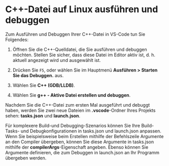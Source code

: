 <h1 data-loc-id="walkthrough.linux.title.run.and.debug.your.file">C++-Datei auf Linux ausführen und debuggen</h1>
<p data-loc-id="walkthrough.linux.run.and.debug.your.file">Zum Ausführen und Debuggen Ihrer C++-Datei in VS-Code tun Sie Folgendes:</p>
<ol>
<li><p data-loc-id="walkthrough.linux.instructions1">Öffnen Sie die C++-Quelldatei, die Sie ausführen und debuggen möchten. Stellen Sie sicher, dass diese Datei im Editor aktiv ist, d.&nbsp;h. aktuell angezeigt wird und ausgewählt ist.</p>
</li>
<li><p data-loc-id="walkthrough.linux.press.f5">Drücken Sie <code>F5</code>, oder wählen Sie im Hauptmenü <strong><span data-loc-id="walkthrough.linux.run" data-loc-hint="Refers to Run command on main menu">Ausführen</span> &gt; <span data-loc-id="walkthrough.linux.start.debugging" data-loc-hint="Refers to Start Debugging command under Run menu on main menu">Starten Sie das Debuggen.</span></strong> aus.</p>
</li>
<li><p data-loc-id="walkthrough.linux.select.compiler">Wählen Sie <strong>C++ (GDB/LLDB)</strong>.</p>
</li>
<li><p data-loc-id="walkthrough.linux.choose.build.active.file">Wählen Sie <strong>g++ - <span data-loc-id="walkthrough.linux.build.and.debug.active.file" data-loc-hint="Should be the same as translation for build.and.debug.active.file in extension.ts">Aktive Datei erstellen und debuggen</span></strong>.</p>
</li>
</ol>
<p data-loc-id="walkthrough.linux.after.running">Nachdem Sie die C++-Datei zum ersten Mal ausgeführt und debuggt haben, werden Sie zwei neue Dateien im <strong>.vscode</strong>-Ordner Ihres Projekts sehen: <strong>tasks.json</strong> und <strong>launch.json</strong>.</p>

<p data-loc-id="walkthrough.linux.for.more.complex">Für komplexere Build-und Debugging-Szenarios können Sie Ihre Build-Tasks- und Debugkonfigurationen in <span>tasks.json</span> und <span>launch.json</span> anpassen. Wenn Sie beispielsweise beim Erstellen mithilfe der Befehlszeile Argumente an den Compiler übergeben, können Sie diese Argumente in <span>tasks.json</span> mithilfe der <strong>compilerArgs</strong>-Eigenschaft angeben. Ebenso können Sie Argumente definieren, die zum Debuggen in <span>launch.json</span> an Ihr Programm übergeben werden.</p>
